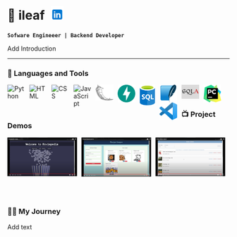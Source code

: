 # 🦉 ileaf &nbsp;[<img src="static/icon-linkedin.png" width="30" alt="LinkedIn Icon">](https://www.linkedin.com/in/inesfolha) 



**`Sofware Engineeer | Backend Developer `**  




Add Introduction


 
---

### 🧰 Languages and Tools
<img align="left" alt="Python" width="40px" style="padding-right:10px;" src="https://cdn.jsdelivr.net/gh/devicons/devicon/icons/python/python-plain.svg" />
<img align="left" alt="HTML" width="40px" style="padding-right:10px;" src="https://cdn.jsdelivr.net/gh/devicons/devicon/icons/html5/html5-plain.svg" />
<img align="left" alt="CSS" width="40px" style="padding-right:10px;" src="https://cdn.jsdelivr.net/gh/devicons/devicon/icons/css3/css3-plain.svg" />
<img align="left" alt="JavaScript" width="40px" style="padding-right:10px;" src="https://cdn.jsdelivr.net/gh/devicons/devicon/icons/javascript/javascript-plain.svg" />
<img align="left" alt="Flask" width="40px" style="padding-right:10px;" src="static/flask-original-inverted.png" />
<img align="left" alt="FastAPI" width="40px" style="padding-right:10px;" src="static/fastapi-original.svg" />
<img align="left" alt="SQL" width="35px" style="padding-right:10px;" src="static/sql-database-generic.svg" />
<img align="left" alt="Sqlite" width="40px" style="padding-right:10px;" src="static/sqlite-original.svg" />
<img align="left" alt="SQAlchemy" width="40px" style="padding-right:10px;" src="static/sqlalchemy-with-background.png" />
<img align="left" alt="Pycharm" width="40px" style="padding-right:10px;" src="static/PyCharm_Icon.svg.png" />
<img align="left" alt="VSCode" width="40px" style="padding-right:10px;" src="static/Visual_Studio_Code_1.35_icon.svg.png" />
<br />

#


### 📺 Project Demos
<div style="display: flex; justify-content: space-between; flex-wrap: wrap;">
  <a href="https://www.youtube.com/watch?v=kAIS983QBS8" style="flex: 0 0 calc(33.33% - 10px); margin-right: 10px; margin-bottom: 10px;">
    <img src="static/youtube screenshots/moviepedia demo.png" alt="Moviepedia Demo" width="250">
  </a>

  <a href="https://www.youtube.com/watch?v=lNLidetiIVA" style="flex: 0 0 calc(33.33% - 10px); margin-right: 10px; margin-bottom: 10px;">
    <img src="static/youtube screenshots/recipe-keeper-demo.png" alt="Recipe Keeper Demo" width="250">
  </a>

  <a href="https://www.youtube.com/watch?v=QfXVmT3e1SQ" style="flex: 0 0 calc(33.33% - 10px); margin-right: 10px; margin-bottom: 10px;">
    <img src="static/youtube screenshots/book-library-demo.png" alt="Book Library Demo" width="250">
  </a>
</div>
<br /> 

#
<summary> <h3>👨‍💻 My Journey</h3></summary>
Add text 

